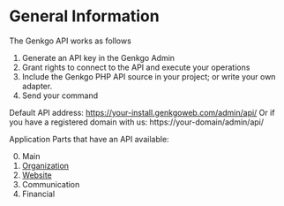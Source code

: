General Information
==================

The Genkgo API works as follows

1. Generate an API key in the Genkgo Admin
2. Grant rights to connect to the API and execute your operations
3. Include the Genkgo PHP API source in your project; or write your own adapter.
4. Send your command

Default API address: https://your-install.genkgoweb.com/admin/api/
Or if you have a registered  domain with us: https://your-domain/admin/api/
	
Application Parts that have an API available:

0. Main
1. [Organization](organization.md)
2. [Website](site.md)
3. Communication
4. Financial
